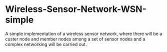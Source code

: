 # Wireless-Sensor-Network-WSN-simple
A simple implementation of a wireless sensor network, where there will be a custer node and member nodes among a set of sensor nodes and a complex networking will be carried out.
